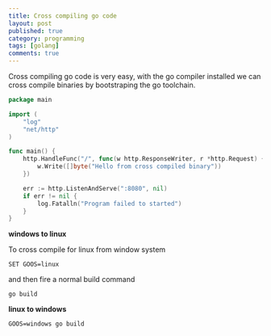 ```yaml
---
title: Cross compiling go code
layout: post
published: true
category: programming
tags: [golang]
comments: true
---
```


Cross compiling go code is very easy, with the go compiler installed we can cross compile binaries by bootstraping the go toolchain.

```go
package main

import (
	"log"
	"net/http"
)

func main() {
	http.HandleFunc("/", func(w http.ResponseWriter, r *http.Request) {
		w.Write([]byte("Hello from cross compiled binary"))
	})

	err := http.ListenAndServe(":8080", nil)
	if err != nil {
		log.Fatalln("Program failed to started")
	}
}
```

**windows to linux**

To cross compile for linux from window system

	SET GOOS=linux

and then fire a normal build command

	go build

**linux to windows**

	GOOS=windows go build


